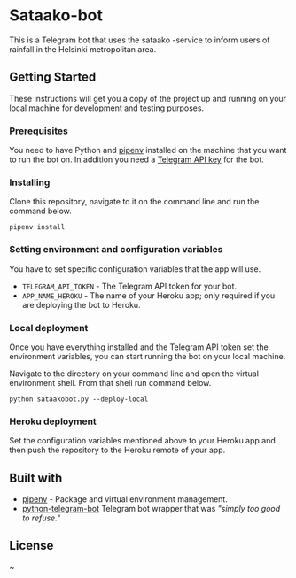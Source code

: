 # Sataako-bot

This is a Telegram bot that uses the sataako -service to inform users of rainfall in the Helsinki metropolitan area. 

## Getting Started

These instructions will get you a copy of the project up and running on your local machine for development and testing purposes. 

### Prerequisites

You need to have Python and [pipenv](https://github.com/kennethreitz/pipenv) installed on the machine that you want to run the bot on. In addition you need a [Telegram API key](https://core.telegram.org/bots#6-botfather) for the bot. 

### Installing

Clone this repository, navigate to it on the command line and run the command below. 

```
pipenv install
```
### Setting environment and configuration variables

You have to set specific configuration variables that the app will use. 

* `TELEGRAM_API_TOKEN` - The Telegram API token for your bot.
* `APP_NAME_HEROKU` - The name of your Heroku app; only required if you are deploying the bot to Heroku.

### Local deployment

Once you have everything installed and the Telegram API token set the environment variables, you can start running the bot on your local machine. 

Navigate to the directory on your command line and open the virtual environment shell. From that shell run command below. 

```
python sataakobot.py --deploy-local
```

### Heroku deployment

Set the configuration variables mentioned above to your Heroku app and then push the repository to the Heroku remote of your app. 

## Built with 

* [pipenv](https://github.com/kennethreitz/pipenv) - Package and virtual environment management. 
* [python-telegram-bot](https://github.com/python-telegram-bot/python-telegram-bot) Telegram bot wrapper that was *"simply too good to refuse."*

## License

~ 
